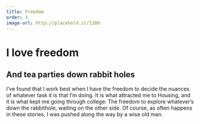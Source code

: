 ```yaml
---
title: Freedom
order: 3
image-url: http://placehold.it/1200
---
```


# I love freedom

##  And tea parties down rabbit holes

I’ve found that I work best when I have the freedom to decide the nuances of whatever task it is that I’m doing. It is what attracted me to Housing, and it is what kept me going through college: The freedom to explore whatever’s down the rabbithole, waiting on the other side. Of course, as often happens in these stories, I was pushed along the way by a wise old man.
